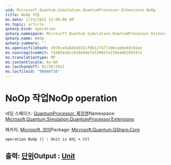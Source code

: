 ```yaml
---
uid: Microsoft.Quantum.Simulation.QuantumProcessor.Extensions.NoOp
title: NoOp 작업
ms.date: 1/23/2021 12:00:00 AM
ms.topic: article
qsharp.kind: operation
qsharp.namespace: Microsoft.Quantum.Simulation.QuantumProcessor.Extensions
qsharp.name: NoOp
qsharp.summary: ''
ms.openlocfilehash: 4978ca5a6eb45531f86127477c06ceebed3c01ee
ms.sourcegitcommit: 71605ea9cc630e84e7ef29027e1f0ea06299747e
ms.translationtype: MT
ms.contentlocale: ko-KR
ms.lasthandoff: 01/26/2021
ms.locfileid: "98848716"
---
```

# <a name="noop-operation"></a><span data-ttu-id="0178f-102">NoOp 작업</span><span class="sxs-lookup"><span data-stu-id="0178f-102">NoOp operation</span></span>

<span data-ttu-id="0178f-103">네임 스페이스: [QuantumProcessor. 확장명](xref:Microsoft.Quantum.Simulation.QuantumProcessor.Extensions)</span><span class="sxs-lookup"><span data-stu-id="0178f-103">Namespace: [Microsoft.Quantum.Simulation.QuantumProcessor.Extensions](xref:Microsoft.Quantum.Simulation.QuantumProcessor.Extensions)</span></span>

<span data-ttu-id="0178f-104">패키지: [Microsoft. 양자](https://nuget.org/packages/Microsoft.Quantum.QSharp.Core)</span><span class="sxs-lookup"><span data-stu-id="0178f-104">Package: [Microsoft.Quantum.QSharp.Core](https://nuget.org/packages/Microsoft.Quantum.QSharp.Core)</span></span>




```qsharp
operation NoOp () : Unit is Adj + Ctl
```


## <a name="output--unit"></a><span data-ttu-id="0178f-105">출력: [단위](xref:microsoft.quantum.lang-ref.unit)</span><span class="sxs-lookup"><span data-stu-id="0178f-105">Output : [Unit](xref:microsoft.quantum.lang-ref.unit)</span></span>

